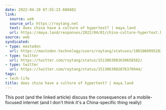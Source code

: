```yaml
---
date: 2022-04-10 07:55:23.680482
link:
  source: web
  source_url: https://roytang.net
  text: does china have a culture of hypertext? | maya.land
  url: https://maya.land/responses/2022/04/01/china-culture-hypertext.html
source: web
syndicated:
- type: mastodon
  url: https://mastodon.technology/users/roytang/statuses/108106699528215696
- type: twitter
  url: https://twitter.com/roytang/status/1513063081630658562/
- type: twitter
  url: https://twitter.com/roytang/status/1513063082876370944/
tags:
- tech-life
title: does china have a culture of hypertext? | maya.land
---
```


This post (and the linked article) discuss the consequences of a mobile-focused internet (and I don't think it's a China-specific thing really)